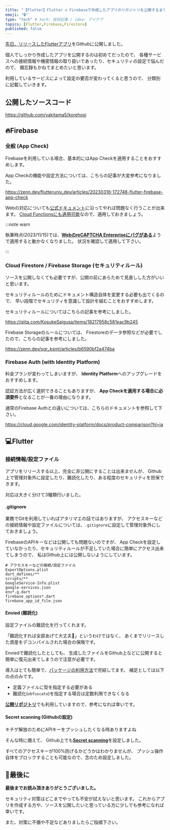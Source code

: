 ```yaml
---
title: "【Flutter】Flutter x Firebaseで作成したアプリのリポジトリを公開するまでにしたこと"
emoji: "🔒"
type: "tech" # tech: 技術記事 / idea: アイデア
topics: [Flutter,Firebase,Firestore]
published: false
---
```


[先日、リリースしたFlutterアプリ](https://zenn.dev/yakuran1/articles/b1049707c945cb)をGithubに公開しました。

個人でしっかり作成したアプリを公開するのは初めてだったので、
各種サービスへの接続情報や機密情報の取り扱いであったり、セキュリティの設定で悩んだので、
備忘録もかねてまとめたいと思います。

利用しているサービスによって設定の要否が変わってくると思うので、
分類別に記載していきます。



## 公開したソースコード

https://github.com/yakitama5/korehosi



## 🔥Firebase

### 全般 (App Check)

Firebaseを利用している場合、基本的にはApp Checkを適用することをおすすめします。

App Checkの機能や設定方法については、こちらの記事が大変参考になりました。

<https://zenn.dev/flutteruniv_dev/articles/20230316-172748-flutter-firebase-app-check>

Webの対応についても[公式ドキュメント](https://firebase.google.com/docs/app-check/web/recaptcha-provider?hl=ja)に沿ってやれば問題なく行うことが出来ます。
[Cloud Functionsにも適用可能](https://firebase.google.com/docs/app-check/cloud-functions?hl=ja)なので、適用しておきましょう。

:::note warn

執筆時点(2023/11/15)では、[**WebのreCAPTCHA Enterpriseにバグがある**](https://github.com/firebase/flutterfire/issues/11777)ようで適用すると動かなくなりました。
状況を確認して適用して下さい。

:::

### Cloud Firestore / Firebase Storage (セキュリティルール)

ソースを公開しなくても必要ですが、公開の前にあらためて見直しした方がいいと思います。

セキュリティルールのためにドキュメント構造自体を変更する必要も出てくるので、
早い段階でセキュリティを意識して設計を組むことをおすすめします。

セキュリティルールについてはこちらの記事を参考にしました。

https://qiita.com/KosukeSaigusa/items/18217958c581eac9b245

Firebase Storageのルールについては、
Firestoreのデータ参照などが必要でしたので、こちらの記事を参考にしました。

https://zenn.dev/sgr_ksmt/articles/b6590bf2a474ba

### Firebase Auth (with Identity Platform)

料金プランが変わってしまいますが、
**Identity Platform**へのアップグレードをおすすめします。

認証方法が広く選択できることもありますが、
**App Checkを適用する場合に必須要件**となることが一番の理由になります。

通常のFirebase Authとの違いについては、こちらのドキュメントを参照して下さい。

https://cloud.google.com/identity-platform/docs/product-comparison?hl=ja

## 💻Flutter

### 接続情報/設定ファイル

アプリをリリースする以上、完全に非公開にすることは出来ませんが、
Github上で管理対象外に設定したり、難読化したり、ある程度のセキュリティを担保できます。

対応は大きく分けて3種類行いました。

#### .gitignore

業務でGitを利用していればアタリマエの話ではありますが、
アクセスキーなどの接続情報や設定ファイルについては、`.gitignore`に設定して管理対象外にしておきましょう。

FirebaseのAPIキーなどは公開しても問題ないのですが、
App Checkを設定していなかったり、セキュリティルールが不足していた場合に簡単にアクセス出来てしまうので、
私はGithub上には公開しないようにしています。

```gitignore
# アクセスキーなどの接続/設定ファイル
ExportOptions.plist
dart_defines/**
scripts/**
GoogleService-Info.plist
google-services.json
env*.g.dart
firebase_options*.dart
firebase_app_id_file.json
```

#### Envied (難読化)

設定ファイルの難読化を行ってくれます。

「難読化すれば全部あげて大丈夫🤪」というわけではなく、
あくまでリリースした資産をデコンパイルされた場合の保険です。

Enviedで難読化したとしても、
生成したファイルをGithub上などに公開すると簡単に復元出来てしまうので注意が必要です。

導入はとても簡単で、[パッケージの利用方法](https://pub.dev/packages/envied#usage)で完結してます。
補足としては以下の点のみです。

- 定義ファイルに型を指定する必要がある
- 難読化(`obfuscate`)を指定する場合は定数利用できなくなる

[**公開リポジトリ**](https://github.com/yakitama5/korehosi/blob/main/lib/env/env.dart)でも利用していますので、参考になれば幸いです。

#### Secret scanning (Githubの設定)

キチゲ解放のためにAPIキーをプッシュしたくなる時ありますよね

そんな時に備えて、
Github上でも[**Secret scanning**](https://docs.github.com/ja/enterprise-cloud@latest/code-security/secret-scanning/about-secret-scanning#about-secret-scanning-for-partner-patterns)を設定しました。

すべてのアクセスキーが100%防げるかどうかはわかりませんが、
プッシュ操作自体をブロックすることも可能なので、念のため設定しました。

## 🙇最後に

**最後までお読み頂きありがとうございました。**

セキュリティ対策はどこまでやっても不安が拭えないと思います。
これからアプリを作成する方や、ソースを公開したいと思っている方に少しでも参考になれば幸いです。

また、対策に不備や不足などありましたらご指摘下さい。

